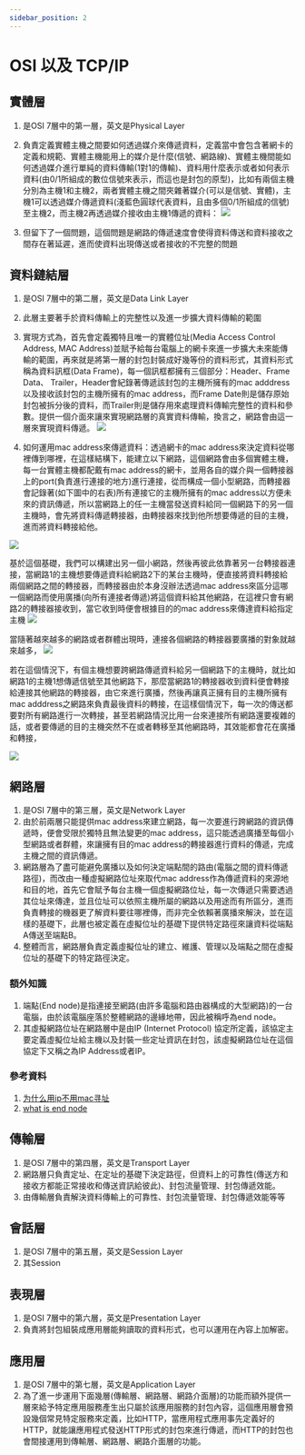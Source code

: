 ```yaml
---
sidebar_position: 2
---
```


# OSI 以及 TCP/IP


## 實體層 
1. 是OSI 7層中的第一層，英文是Physical Layer
2. 負責定義實體主機之間要如何透過媒介來傳遞資料，定義當中會包含著網卡的定義和規範、實體主機能用上的媒介是什麼(信號、網路線)、實體主機間能如何透過媒介進行單純的資料傳輸(1對1的傳輸)、資料用什麼表示或者如何表示資料(由0/1所組成的數位信號來表示，而這也是封包的原型)，比如有兩個主機分別為主機1和主機2，兩者實體主機之間夾雜著媒介(可以是信號、實體)，主機1可以透過媒介傳遞資料(淺藍色圓球代表資料，且由多個0/1所組成的信號)至主機2，而主機2再透過媒介接收由主機1傳遞的資料：
![](https://res.cloudinary.com/dqfxgtyoi/image/upload/v1633431377/blog/network/macaddrNetwork/exampleOfPhysicalLayer_ll1whw.png)

3. 但留下了一個問題，這個問題是網路的傳遞速度會使得資料傳送和資料接收之間存在著延遲，進而使資料出現傳送或者接收的不完整的問題




## 資料鏈結層
1. 是OSI 7層中的第二層，英文是Data Link Layer
2. 此層主要著手於資料傳輸上的完整性以及進一步擴大資料傳輸的範圍
3. 實現方式為，首先會定義獨特且唯一的實體位址(Media Access Control Address, MAC Address)並賦予給每台電腦上的網卡來進一步擴大未來能傳輸的範圍，再來就是將第一層的封包封裝成好幾等份的資料形式，其資料形式稱為資料訊框(Data Frame)，每一個訊框都擁有三個部分：Header、Frame Data、 Trailer，Header會紀錄著傳遞該封包的主機所擁有的mac adddress以及接收該封包的主機所擁有的mac address，而Frame Date則是儲存原始封包被拆分後的資料，而Trailer則是儲存用來處理資料傳輸完整性的資料和參數。提供一個介面來讓來實現網路層的真實資料傳輸，換言之，網路會由這一層來實現資料傳遞。
![](https://res.cloudinary.com/dqfxgtyoi/image/upload/v1633433037/blog/network/macaddrNetwork/exampleDataFrame_xiivfw.png)

4. 如何運用mac address來傳遞資料：透過網卡的mac address來決定資料從哪裡傳到哪裡，在這樣結構下，能建立以下網路，這個網路會由多個實體主機，每一台實體主機都配戴有mac address的網卡，並用各自的媒介與一個轉接器上的port(負責進行連接的地方)進行連接，從而構成一個小型網路，而轉接器會記錄著(如下圖中的右表)所有連接它的主機所擁有的mac address以方便未來的資訊傳遞，所以當網路上的任一主機當發送資料給同一個網路下的另一個主機時，會先將資料傳遞轉接器，由轉接器來找到他所想要傳遞的目的主機，進而將資料轉接給他。

![](https://res.cloudinary.com/dqfxgtyoi/image/upload/v1633422190/blog/network/macaddrNetwork/macaddressNetwork1_fzo0li.png)

基於這個基礎，我們可以構建出另一個小網路，然後再彼此依靠著另一台轉接器連接，當網路1的主機想要傳遞資料給網路2下的某台主機時，便直接將資料轉接給兩個網路之間的轉接器，而轉接器由於本身沒辦法透過mac address來區分這哪一個網路而使用廣播(向所有連接者傳遞)將這個資料給其他網路，在這裡只會有網路2的轉接器接收到，當它收到時便會根據目的的mac address來傳達資料給指定主機
![](https://res.cloudinary.com/dqfxgtyoi/image/upload/v1633422197/blog/network/macaddrNetwork/twoMacAddressNetworks_macsec.png)

當隨著越來越多的網路或者群體出現時，連接各個網路的轉接器要廣播的對象就越來越多，
![](https://res.cloudinary.com/dqfxgtyoi/image/upload/v1633422195/blog/network/macaddrNetwork/multipleMacAddressNetworks_uwxlte.png)

若在這個情況下，有個主機想要跨網路傳遞資料給另一個網路下的主機時，就比如網路1的主機1想傳遞信號至其他網路下，那麼當網路1的轉接器收到資料便會轉接給連接其他網路的轉接器，由它來進行廣播，然後再讓真正擁有目的主機所擁有mac adddress之網路來負責最後資料的轉接，在這樣個情況下，每一次的傳送都要對所有網路進行一次轉接，甚至若網路情況比用一台來連接所有網路還要複雜的話，或者要傳遞的目的主機突然不在或者轉移至其他網路時，其效能都會花在廣播和轉接，

![](https://res.cloudinary.com/dqfxgtyoi/image/upload/v1633422195/blog/network/macaddrNetwork/sendASignalOnNetwork_lnxyuf.png)


## 網路層 
1. 是OSI 7層中的第三層，英文是Network Layer
2. 由於前兩層只能提供mac address來建立網路，每一次要進行跨網路的資訊傳遞時，便會受限於獨特且無法變更的mac address，這只能透過廣播至每個小型網路或者群體，來讓擁有目的mac address的轉接器進行資料的傳遞，完成主機之間的資訊傳遞。
3. 網路層為了盡可能避免廣播以及如何決定端點間的路由(電腦之間的資料傳遞路徑)，而改由一種虛擬網路位址來取代mac address作為傳遞資料的來源地和目的地，首先它會賦予每台主機一個虛擬網路位址，每一次傳遞只需要透過其位址來傳達，並且位址可以依照主機所屬的網路以及用途而有所區分，進而負責轉接的機器更了解資料要往哪裡傳，而非完全依賴著廣播來解決，並在這樣的基礎下，此層也被定義在虛擬位址的基礎下提供特定路徑來讓資料從端點A傳送至端點B。
4. 整體而言，網路層負責定義虛擬位址的建立、維護、管理以及端點之間在虛擬位址的基礎下的特定路徑決定。


### 額外知識
1. 端點(End node)是指連接至網路(由許多電腦和路由器構成的大型網路)的一台電腦，由於該電腦座落於整體網路的邊緣地帶，因此被稱呼為end node。
2. 其虛擬網路位址在網路層中是由IP (Internet Protocol) 協定所定義，該協定主要定義虛擬位址給主機以及封裝一些定址資訊在封包，該虛擬網路位址在這個協定下又稱之為IP Address或者IP。

### 參考資料
1. [为什么用ip不用mac寻址](https://blog.csdn.net/a13602955218/article/details/108311560)
2. [what is end node](https://en.wikipedia.org/wiki/End_system)


## 傳輸層
1. 是OSI 7層中的第四層，英文是Transport Layer
2. 網路層只負責定址、在定址的基礎下決定路徑，但資料上的可靠性(傳送方和接收方都能正常接收和傳送資訊給彼此)、封包流量管理、封包傳遞效能。
2. 由傳輸層負責解決資料傳輸上的可靠性、封包流量管理、封包傳遞效能等等


## 會話層
1. 是OSI 7層中的第五層，英文是Session Layer
2. 其Session

## 表現層
1. 是OSI 7層中的第六層，英文是Presentation Layer
2. 負責將封包組裝成應用層能夠讀取的資料形式，也可以運用在內容上加解密。

## 應用層
1. 是OSI 7層中的第七層，英文是Application Layer
2. 為了進一步運用下面幾層(傳輸層、網路層、網路介面層)的功能而額外提供一層來給予特定應用服務產生出只屬於該應用服務的封包內容，這個應用層會預設幾個常見特定服務來定義，比如HTTP，當應用程式應用事先定義好的HTTP，就能讓應用程式發送HTTP形式的封包來進行傳遞，而HTTP的封包也會間接運用到傳輸層、網路層、網路介面層的功能。